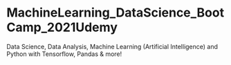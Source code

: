 # MachineLearning_DataScience_BootCamp_2021Udemy
Data Science, Data Analysis, Machine Learning (Artificial Intelligence) and Python with Tensorflow, Pandas &amp; more!
